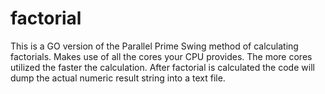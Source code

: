 # factorial

This is a GO version of the Parallel Prime Swing method of calculating factorials.
Makes use of all the cores your CPU provides. The more cores utilized the faster the calculation.
After factorial is calculated the code will dump the actual numeric result string into a text file.
